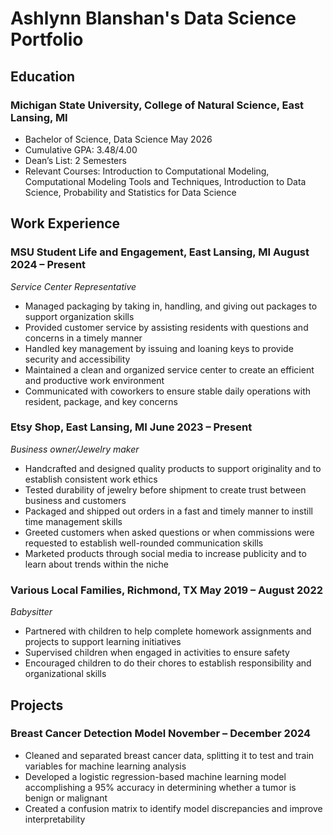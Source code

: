 # Ashlynn Blanshan's Data Science Portfolio

## Education
### Michigan State University, College of Natural Science, East Lansing, MI
- Bachelor of Science, Data Science May 2026
- Cumulative GPA: 3.48/4.00
- Dean’s List: 2 Semesters
- Relevant Courses: Introduction to Computational Modeling, Computational Modeling Tools and Techniques, Introduction to Data Science, Probability and Statistics for Data Science

## Work Experience
### MSU Student Life and Engagement, East Lansing, MI August 2024 – Present
*Service Center Representative*
- Managed packaging by taking in, handling, and giving out packages to support organization skills
- Provided customer service by assisting residents with questions and concerns in a timely manner
- Handled key management by issuing and loaning keys to provide security and accessibility
- Maintained a clean and organized service center to create an efficient and productive work environment
- Communicated with coworkers to ensure stable daily operations with resident, package, and key concerns
### Etsy Shop, East Lansing, MI June 2023 – Present
*Business owner/Jewelry maker*
- Handcrafted and designed quality products to support originality and to establish consistent work ethics
- Tested durability of jewelry before shipment to create trust between business and customers
- Packaged and shipped out orders in a fast and timely manner to instill time management skills
- Greeted customers when asked questions or when commissions were requested to establish well-rounded communication skills
- Marketed products through social media to increase publicity and to learn about trends within the niche
### Various Local Families, Richmond, TX May 2019 – August 2022
*Babysitter*
- Partnered with children to help complete homework assignments and projects to support learning initiatives
- Supervised children when engaged in activities to ensure safety
- Encouraged children to do their chores to establish responsibility and organizational skills

## Projects
### Breast Cancer Detection Model November – December 2024
- Cleaned and separated breast cancer data, splitting it to test and train variables for machine learning analysis
- Developed a logistic regression-based machine learning model accomplishing a 95% accuracy in determining whether a tumor is benign or malignant
- Created a confusion matrix to identify model discrepancies and improve interpretability
